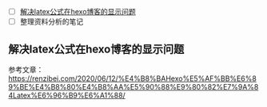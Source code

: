 - [ ] [解决latex公式在hexo博客的显示问题](#解决latex公式在hexo博客的显示问题)
- [ ] 整理资料分析的笔记

## 解决latex公式在hexo博客的显示问题

参考文章：https://renzibei.com/2020/06/12/%E4%B8%BAHexo%E5%AF%BB%E6%89%BE%E4%B8%80%E4%B8%AA%E5%90%88%E9%80%82%E7%9A%84Latex%E6%96%B9%E6%A1%88/

